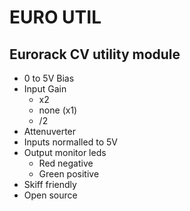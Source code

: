 # EURO UTIL

## Eurorack CV utility module

- 0 to 5V Bias
- Input Gain
	* x2
	* none (x1)
	* /2
- Attenuverter
- Inputs normalled to 5V
- Output monitor leds
	* Red negative
	* Green positive
- Skiff friendly
- Open source